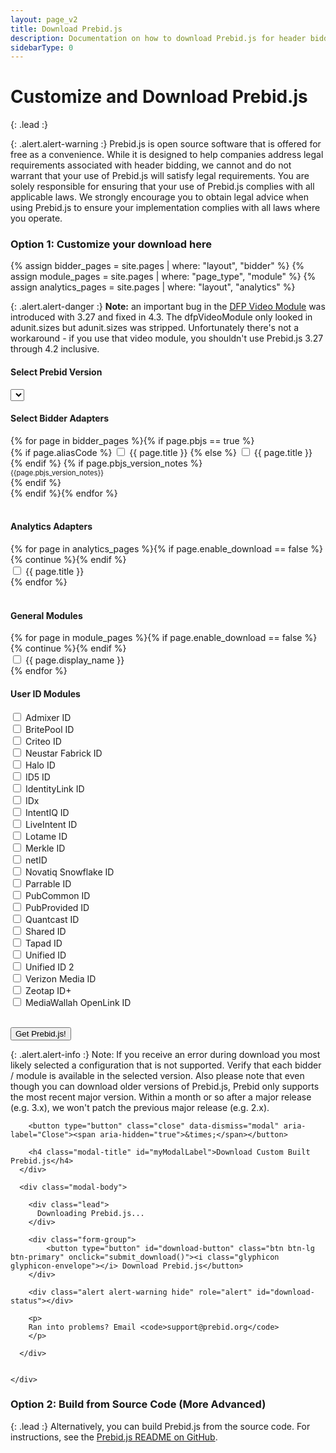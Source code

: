 ```yaml
---
layout: page_v2
title: Download Prebid.js
description: Documentation on how to download Prebid.js for header bidding.
sidebarType: 0
---
```


<script src="https://cdn.firebase.com/js/client/2.4.2/firebase.js"></script>

<script>

  getVersionList();

$(function(){
  $('#myModal').on('show.bs.modal', function (e) {
    var form_data = get_form_data();
    if(form_data.modules.length < 1){
      alert('Please select at least 1 bidder');
      return e.preventDefault() // stops modal from being shown
    }
    return;
  });

  // show all adapters
  $('.adapters .col-md-4').show();
});

function getVersionList() {
  $.ajax({
      type: "GET",
      url: "https://js-download.prebid.org/versions",
  })
  .success(function(data) {
    try{
      data = JSON.parse(data);
      var versions = data.versions;
      if(!versions || versions.length === 0) {
        showError();
        return;
      }
      versions.forEach(function(version, index){
        if(index === 0) {
          $('.selectpicker').append('<option value="'+version+'">'+version+' - latest </option>');
        }
        else{
          if(version.match(/\d\.\d+\.\d+/i)){
            $('.selectpicker').append('<option value="'+version+'">'+version+'</option>');
          }
          else{
            // $('.selectpicker').append('<option value="'+version+'">'+version+' - deprecated</option>');
          }
        }
      });
    }
    catch(e) {
      console.log(e);
      showError();
    }

  })
  .fail(function(e) {
    console.log(e);
    showError();
  });
  function showError(){
     $('.selectpicker').append('<option value="error">Error generating version list. Please try again later</option>');
  }
}

function submit_download() {
    var form_data = get_form_data();

    var alertStatus = $('#download-status');

    alertStatus.addClass('hide');

    $('#download-button').html('<i class="glyphicon glyphicon-send"></i> Sending Request...').addClass('disabled');
    alertStatus.html('Request sent! This should only take a few moments!');
    alertStatus.removeClass('hide');
    $.ajax({
        type: "POST",
        url: "https://js-download.prebid.org/download",
        //dataType: 'json',
        data: form_data
    })
    .success(function(data, textStatus, jqXHR) {
      var buttn = $('#download-button');
      //buttn.addClass('btn-success');
      buttn.html('<i class="glyphicon glyphicon-ok"></i> Prebid.js file successfully generated!');
      alertStatus.addClass('hide');
      // Try to find out the filename from the content disposition `filename` value
      var filename = "prebid" + form_data['version'] + ".js";
      // this doens't work in our current jquery version.
      var disposition = jqXHR.getResponseHeader('Content-Disposition');
      if (disposition && disposition.indexOf('attachment') !== -1) {
          var filenameRegex = /filename[^;=\n]*=((['"]).*?\2|[^;\n]*)/;
          var matches = filenameRegex.exec(disposition);
          if (matches != null && matches[1]) filename = matches[1].replace(/['"]/g, '');
      }
      // The actual download
      var blob = new Blob([data], { type: 'text/javascript' });
      var link = document.createElement('a');
      link.href = window.URL.createObjectURL(blob);
      link.download = filename;
      document.body.appendChild(link);
      link.click();
      document.body.removeChild(link);
    })
    .fail(function(e) {
      errorO = e;
      console.log(e);
      var buttn = $('#download-button');
      buttn.html('<i class="glyphicon glyphicon-envelope"></i> Receive Prebid.js');
      buttn.removeClass('disabled');
      alert('Ran into an issue.');
    });
}

function get_form_data() {
    var bidders = [];
    var analytics = [];
    var version = $('.selectpicker').val();

    var bidder_check_boxes = $('.bidder-check-box');
    for (var i = 0; i < bidder_check_boxes.length; i++) {
        var box = bidder_check_boxes[i];
        if (box.checked) {
            bidders.push(box.getAttribute('moduleCode'));
        }
    }

    var analytics_check_boxes = $('.analytics-check-box');
    for (var i = 0; i < analytics_check_boxes.length; i++) {
        var box = analytics_check_boxes[i];
        if (box.checked) {
            analytics.push(box.getAttribute('analyticscode') + 'AnalyticsAdapter');
        }
    }

    var form_data = {};
    form_data['modules'] = bidders.concat(analytics);
    form_data['version'] = version;

    return form_data;
}


</script>

<style>
.disabled {
  color: #aaa;
}
</style>

<div class="bs-docs-section" markdown="1">

# Customize and Download Prebid.js

{: .lead :}

{: .alert.alert-warning :}
Prebid.js is open source software that is offered for free as a convenience. While it is designed to help companies address legal requirements associated with header bidding, we cannot and do not warrant that your use of Prebid.js will satisfy legal requirements. You are solely responsible for ensuring that your use of Prebid.js complies with all applicable laws.  We strongly encourage you to obtain legal advice when using Prebid.js to ensure your implementation complies with all laws where you operate.

### Option 1: Customize your download here

{% assign bidder_pages = site.pages | where: "layout", "bidder" %}
{% assign module_pages = site.pages | where: "page_type", "module" %}
{% assign analytics_pages = site.pages | where: "layout", "analytics" %}

{: .alert.alert-danger :}
**Note:** an important bug in the [DFP Video Module](/dev-docs/modules/dfp_video.html) was introduced with 3.27 and fixed in 4.3. The dfpVideoModule only looked in adunit.sizes but adunit.sizes was stripped. Unfortunately there's not a workaround - if you use that video module, you shouldn't use Prebid.js 3.27 through 4.2 inclusive.

<form>
<h4>Select Prebid Version</h4>
<select id="version_selector" class="selectpicker">
</select>
<br>
<h4>Select Bidder Adapters</h4>
<div class="row adapters">
{% for page in bidder_pages %}{% if page.pbjs == true %}
<div class="col-md-4">
 <div class="checkbox">
  <label>
  {% if page.aliasCode %} <input type="checkbox" moduleCode="{{ page.aliasCode }}BidAdapter" class="bidder-check-box"> {{ page.title }} {% else %} <input type="checkbox" moduleCode="{{ page.biddercode }}BidAdapter" class="bidder-check-box"> {{ page.title }} {% endif %}
  {% if page.pbjs_version_notes %}<br/><div style="font-size:80%">{{page.pbjs_version_notes}}</div>{% endif %}
  </label>
</div>
</div>
{% endif %}{% endfor %}
</div>


<br>
<h4>Analytics Adapters</h4>
<div class="row">
{% for page in analytics_pages %}{% if page.enable_download == false %}{% continue %}{% endif %}<div class="col-md-4">
  <div class="checkbox">
    <label>
      <input type="checkbox" analyticscode="{{ page.modulecode }}" class="analytics-check-box"> {{ page.title }}
    </label>
  </div>
</div>
{% endfor %}
</div>
<br/>
<h4>General Modules</h4>
<div class="row">
 {% for page in module_pages %}{% if page.enable_download == false %}{% continue %}{% endif %}<div class="col-md-4"><div class="checkbox">
  <label> <input type="checkbox" moduleCode="{{ page.module_code }}" class="bidder-check-box"> {{ page.display_name }}</label>
</div></div>{% endfor %}
</div>


<h4>User ID Modules</h4>
<div class="row">  
<div class="col-md-4"><div class="checkbox">
<label><input type="checkbox" moduleCode="admixerIdSystem" class="bidder-check-box"> Admixer ID</label>
</div></div>
<div class="col-md-4"><div class="checkbox">
<label><input type="checkbox" moduleCode="britepoolIdSystem" class="bidder-check-box"> BritePool ID</label>
</div></div>
<div class="col-md-4"><div class="checkbox">
<label><input type="checkbox" moduleCode="criteoIdSystem" class="bidder-check-box"> Criteo ID</label>
</div></div>
<div class="col-md-4"><div class="checkbox">
<label><input type="checkbox" moduleCode="fabrickIdSystem" class="bidder-check-box"> Neustar Fabrick ID</label>
</div></div>
<div class="col-md-4"><div class="checkbox">
<label><input type="checkbox" moduleCode="haloIdSystem" class="bidder-check-box"> Halo ID</label>
</div></div>
<div class="col-md-4"><div class="checkbox">
<label><input type="checkbox" moduleCode="id5IdSystem" class="bidder-check-box"> ID5 ID</label>
</div></div>
<div class="col-md-4"><div class="checkbox">
<label><input type="checkbox" moduleCode="identityLinkIdSystem" class="bidder-check-box"> IdentityLink ID</label>
</div></div>
<div class="col-md-4"><div class="checkbox">
<label><input type="checkbox" moduleCode="idxIdSystem" class="bidder-check-box"> IDx</label>
</div></div>
<div class="col-md-4"><div class="checkbox">
<label><input type="checkbox" moduleCode="intentIqIdSystem" class="bidder-check-box"> IntentIQ ID</label>
</div></div>
<div class="col-md-4"><div class="checkbox">
<label><input type="checkbox" moduleCode="liveIntentIdSystem" class="bidder-check-box"> LiveIntent ID</label>
</div></div>
<div class="col-md-4"><div class="checkbox">
<label><input type="checkbox" moduleCode="lotamePanoramaIdSystem" class="bidder-check-box"> Lotame ID</label>
</div></div>
<div class="col-md-4"><div class="checkbox">
<label><input type="checkbox" moduleCode="merkleIdSystem" class="bidder-check-box"> Merkle ID</label>
</div></div>
<div class="col-md-4"><div class="checkbox">
<label><input type="checkbox" moduleCode="netIdSystem" class="bidder-check-box"> netID</label>
</div></div>
<div class="col-md-4"><div class="checkbox">
<label><input type="checkbox" moduleCode="novatiqIdSystem" class="bidder-check-box"> Novatiq Snowflake ID</label>
</div></div>
<div class="col-md-4"><div class="checkbox">
<label><input type="checkbox" moduleCode="parrableIdSystem" class="bidder-check-box"> Parrable ID</label>
</div></div>
<div class="col-md-4"><div class="checkbox">
<label><input type="checkbox" moduleCode="pubCommonIdSystem" class="bidder-check-box"> PubCommon ID</label>
</div></div>
<div class="col-md-4"><div class="checkbox">
<label><input type="checkbox" moduleCode="pubProvidedIdSystem" class="bidder-check-box"> PubProvided ID</label>
</div></div>  
<div class="col-md-4"><div class="checkbox">
<label><input type="checkbox" moduleCode="quantcastIdSystem" class="bidder-check-box"> Quantcast ID</label>
</div></div>
<div class="col-md-4"><div class="checkbox">
<label><input type="checkbox" moduleCode="sharedIdSystem" class="bidder-check-box"> Shared ID</label>
</div></div>
<div class="col-md-4"><div class="checkbox">
<label><input type="checkbox" moduleCode="tapadIdSystem" class="bidder-check-box"> Tapad ID</label>
</div></div>
<div class="col-md-4"><div class="checkbox">
<label><input type="checkbox" moduleCode="unifiedIdSystem" class="bidder-check-box"> Unified ID</label>
</div></div>
<div class="col-md-4"><div class="checkbox">
<label><input type="checkbox" moduleCode="uid2IdSystem" class="bidder-check-box"> Unified ID 2</label>
</div></div>  
<div class="col-md-4"><div class="checkbox">
<label><input type="checkbox" moduleCode="verizonMediaIdSystem" class="bidder-check-box"> Verizon Media ID</label>
</div></div>
<div class="col-md-4"><div class="checkbox">
<label><input type="checkbox" moduleCode="zeotapIdPlusIdSystem" class="bidder-check-box"> Zeotap ID+</label>
</div></div>
<div class="col-md-4"><div class="checkbox">
<label><input type="checkbox" moduleCode="mwOpenLinkIdSystem" class="bidder-check-box"> MediaWallah OpenLink ID</label>
</div></div>
</div>

<br>

<div class="form-group">

<button type="button" class="btn btn-lg btn-primary" data-toggle="modal" data-target="#myModal" onclick="submit_download()">Get Prebid.js! </button>

</div>

</form>

{: .alert.alert-info :}
Note: If you receive an error during download you most likely selected a configuration that is not supported. Verify that each bidder / module is available in the selected version. Also please note that even though you can download older versions of Prebid.js,
Prebid only supports the most recent major version. Within a month or so after a major release (e.g. 3.x), we won't patch the previous major release (e.g. 2.x).


</div>

<!-- Modal -->
<div class="modal fade download-form__modal" id="myModal" tabindex="-1" role="dialog" aria-labelledby="myModalLabel">
  <div class="modal-dialog" role="document">
    <div class="modal-content">
      <div class="modal-header">

        <button type="button" class="close" data-dismiss="modal" aria-label="Close"><span aria-hidden="true">&times;</span></button>

        <h4 class="modal-title" id="myModalLabel">Download Custom Built Prebid.js</h4>
      </div>

      <div class="modal-body">

        <div class="lead">
          Downloading Prebid.js...
        </div>

        <div class="form-group">
            <button type="button" id="download-button" class="btn btn-lg btn-primary" onclick="submit_download()"><i class="glyphicon glyphicon-envelope"></i> Download Prebid.js</button>
        </div>

        <div class="alert alert-warning hide" role="alert" id="download-status"></div>

        <p>
        Ran into problems? Email <code>support@prebid.org</code>
        </p>

      </div>


    </div>

  </div>
</div>

<div class="bs-docs-section" markdown="1">

### Option 2: Build from Source Code (More Advanced)

{: .lead :}
Alternatively, you can build Prebid.js from the source code. For instructions, see the [Prebid.js README on GitHub](https://github.com/prebid/Prebid.js/blob/master/README.md).
